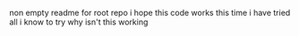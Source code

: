 non empty readme for root repo
i hope this code works this time
i have tried all i know to try
why isn't this working
